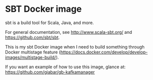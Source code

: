 # SBT Docker image

sbt is a build tool for Scala, Java, and more.

For general documentation, see http://www.scala-sbt.org/ and https://github.com/sbt/sbt.

This is my sbt Docker image when I need to build something through Docker multistage feature (https://docs.docker.com/develop/develop-images/multistage-build/).

If you want an example of how to use this image, glance at: https://github.com/giabar/gb-kafkamanager
